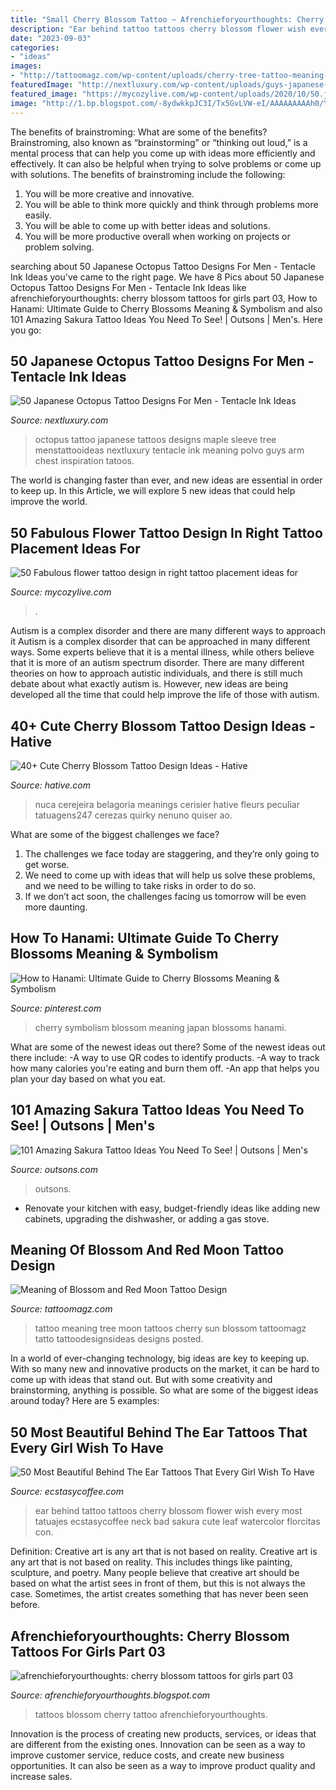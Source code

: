 ```yaml
---
title: "Small Cherry Blossom Tattoo ~ Afrenchieforyourthoughts: Cherry Blossom Tattoos For Girls Part 03"
description: "Ear behind tattoo tattoos cherry blossom flower wish every most tatuajes ecstasycoffee neck bad sakura cute leaf watercolor florcitas con"
date: "2023-09-03"
categories:
- "ideas"
images:
- "http://tattoomagz.com/wp-content/uploads/cherry-tree-tattoo-meaning-tatto-design-of-tree-tattoos-tattoodesignsideas-56475.jpg"
featuredImage: "http://nextluxury.com/wp-content/uploads/guys-japanese-maple-leaf-with-octopus-half-sleeve-tattoo.jpg"
featured_image: "https://mycozylive.com/wp-content/uploads/2020/10/50.jpg"
image: "http://1.bp.blogspot.com/-8ydwkkpJC3I/Tx5GvLVW-eI/AAAAAAAAAh0/YSxmXCVkGrs/s1600/chery-blossom-tattoos-245728.JPG"
---
```



The benefits of brainstroming: What are some of the benefits?
Brainstroming, also known as “brainstorming” or “thinking out loud,” is a mental process that can help you come up with ideas more efficiently and effectively. It can also be helpful when trying to solve problems or come up with solutions. The benefits of brainstroming include the following: 
1. You will be more creative and innovative.
2. You will be able to think more quickly and think through problems more easily.
3. You will be able to come up with better ideas and solutions.
4. You will be more productive overall when working on projects or problem solving.

	

		
searching about 50 Japanese Octopus Tattoo Designs For Men - Tentacle Ink Ideas you've came to the right page. We have 8 Pics about 50 Japanese Octopus Tattoo Designs For Men - Tentacle Ink Ideas like afrenchieforyourthoughts: cherry blossom tattoos for girls part 03, How to Hanami: Ultimate Guide to Cherry Blossoms Meaning &amp; Symbolism and also 101 Amazing Sakura Tattoo Ideas You Need To See! | Outsons | Men&#039;s. Here you go:
		
    
## 50 Japanese Octopus Tattoo Designs For Men - Tentacle Ink Ideas

<img loading=lazy src="http://nextluxury.com/wp-content/uploads/guys-japanese-maple-leaf-with-octopus-half-sleeve-tattoo.jpg" onerror="this.onerror=null;this.src='https://tse2.mm.bing.net/th?id=OIP.HXr7ZemwtC2FNobew3TV_QAAAA&amp;pid=15.1';" alt="50 Japanese Octopus Tattoo Designs For Men - Tentacle Ink Ideas">

_Source: nextluxury.com_

>octopus tattoo japanese tattoos designs maple sleeve tree menstattooideas nextluxury tentacle ink meaning polvo guys arm chest inspiration tatoos. 

	

The world is changing faster than ever, and new ideas are essential in order to keep up. In this Article, we will explore 5 new ideas that could help improve the world.

    
## 50 Fabulous Flower Tattoo Design In Right Tattoo Placement Ideas For

<img loading=lazy src="https://mycozylive.com/wp-content/uploads/2020/10/50.jpg" onerror="this.onerror=null;this.src='https://tse3.mm.bing.net/th?id=OIP.TJP_QjZ-d2cTNJQWvZNinwHaKe&amp;pid=15.1';" alt="50 Fabulous flower tattoo design in right tattoo placement ideas for">

_Source: mycozylive.com_

>. 

	

Autism is a complex disorder and there are many different ways to approach it
Autism is a complex disorder that can be approached in many different ways. Some experts believe that it is a mental illness, while others believe that it is more of an autism spectrum disorder. There are many different theories on how to approach autistic individuals, and there is still much debate about what exactly autism is. However, new ideas are being developed all the time that could help improve the life of those with autism.

    
## 40+ Cute Cherry Blossom Tattoo Design Ideas - Hative

<img loading=lazy src="http://hative.com/wp-content/uploads/2014/03/cherry-blossom-tattoos/41-blue-sakura-neck-tattoo.jpg" onerror="this.onerror=null;this.src='https://tse3.mm.bing.net/th?id=OIP.Vjwzp-pLvBDZCoLVkmzeqgHaHa&amp;pid=15.1';" alt="40+ Cute Cherry Blossom Tattoo Design Ideas - Hative">

_Source: hative.com_

>nuca cerejeira belagoria meanings cerisier hative fleurs peculiar tatuagens247 cerezas quirky nenuno quiser ao. 

	

What are some of the biggest challenges we face?
1. The challenges we face today are staggering, and they’re only going to get worse.
2. We need to come up with ideas that will help us solve these problems, and we need to be willing to take risks in order to do so.
3. If we don’t act soon, the challenges facing us tomorrow will be even more daunting.

    
## How To Hanami: Ultimate Guide To Cherry Blossoms Meaning &amp; Symbolism

<img loading=lazy src="https://i.pinimg.com/736x/27/fc/57/27fc57cf8bd1281166bd756af7fc0211.jpg" onerror="this.onerror=null;this.src='https://tse2.mm.bing.net/th?id=OIP.bjfBRKNZF1Gp4ybdqxNKYQHaPB&amp;pid=15.1';" alt="How to Hanami: Ultimate Guide to Cherry Blossoms Meaning &amp; Symbolism">

_Source: pinterest.com_

>cherry symbolism blossom meaning japan blossoms hanami. 

	

What are some of the newest ideas out there?
Some of the newest ideas out there include: 
-A way to use QR codes to identify products. 
-A way to track how many calories you're eating and burn them off. 
-An app that helps you plan your day based on what you eat.

    
## 101 Amazing Sakura Tattoo Ideas You Need To See! | Outsons | Men&#039;s

<img loading=lazy src="https://outsons.com/wp-content/uploads/2021/04/2021-03-24-16.17.49-2536327909239791951_sakuratattoo-1024x1024.jpg" onerror="this.onerror=null;this.src='https://tse4.mm.bing.net/th?id=OIP.szGEX7i9pcJZguNHKw7wSwHaHa&amp;pid=15.1';" alt="101 Amazing Sakura Tattoo Ideas You Need To See! | Outsons | Men&#039;s">

_Source: outsons.com_

>outsons. 

	

- Renovate your kitchen with easy, budget-friendly ideas like adding new cabinets, upgrading the dishwasher, or adding a gas stove.

    
## Meaning Of Blossom And Red Moon Tattoo Design

<img loading=lazy src="http://tattoomagz.com/wp-content/uploads/cherry-tree-tattoo-meaning-tatto-design-of-tree-tattoos-tattoodesignsideas-56475.jpg" onerror="this.onerror=null;this.src='https://tse2.mm.bing.net/th?id=OIP.7aZYogMl9TDScODymjLKRAHaJ3&amp;pid=15.1';" alt="Meaning of Blossom and Red Moon Tattoo Design">

_Source: tattoomagz.com_

>tattoo meaning tree moon tattoos cherry sun blossom tattoomagz tatto tattoodesignsideas designs posted. 

	

In a world of ever-changing technology, big ideas are key to keeping up. With so many new and innovative products on the market, it can be hard to come up with ideas that stand out. But with some creativity and brainstorming, anything is possible. So what are some of the biggest ideas around today? Here are 5 examples: 

    
## 50 Most Beautiful Behind The Ear Tattoos That Every Girl Wish To Have

<img loading=lazy src="http://www.ecstasycoffee.com/wp-content/uploads/2016/08/Cherry-Blossom-Ear-Tattoo.jpg" onerror="this.onerror=null;this.src='https://tse2.mm.bing.net/th?id=OIP.l1tJ8t-EL3olxlq1O9q1ggHaLH&amp;pid=15.1';" alt="50 Most Beautiful Behind The Ear Tattoos That Every Girl Wish To Have">

_Source: ecstasycoffee.com_

>ear behind tattoo tattoos cherry blossom flower wish every most tatuajes ecstasycoffee neck bad sakura cute leaf watercolor florcitas con. 

	

Definition: Creative art is any art that is not based on reality.
Creative art is any art that is not based on reality. This includes things like painting, sculpture, and poetry. Many people believe that creative art should be based on what the artist sees in front of them, but this is not always the case. Sometimes, the artist creates something that has never been seen before.

    
## Afrenchieforyourthoughts: Cherry Blossom Tattoos For Girls Part 03

<img loading=lazy src="http://1.bp.blogspot.com/-8ydwkkpJC3I/Tx5GvLVW-eI/AAAAAAAAAh0/YSxmXCVkGrs/s1600/chery-blossom-tattoos-245728.JPG" onerror="this.onerror=null;this.src='https://tse2.mm.bing.net/th?id=OIP.9Mbkce3SLanapR_p__0WagHaJ3&amp;pid=15.1';" alt="afrenchieforyourthoughts: cherry blossom tattoos for girls part 03">

_Source: afrenchieforyourthoughts.blogspot.com_

>tattoos blossom cherry tattoo afrenchieforyourthoughts. 

	

Innovation is the process of creating new products, services, or ideas that are different from the existing ones. Innovation can be seen as a way to improve customer service, reduce costs, and create new business opportunities. It can also be seen as a way to improve product quality and increase sales.

